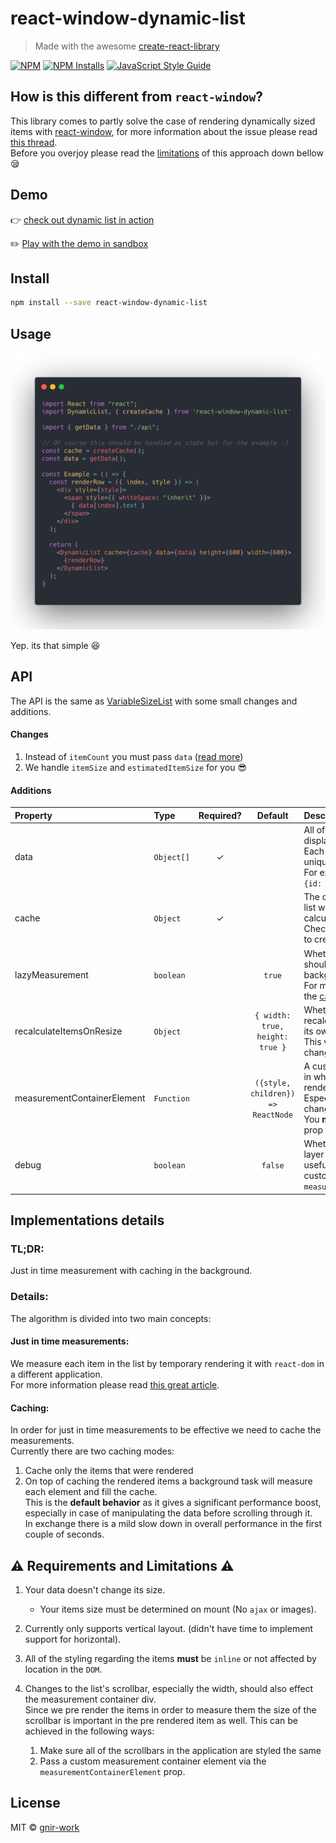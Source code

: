 # react-window-dynamic-list

> Made with the awesome [create-react-library](https://github.com/transitive-bullshit/create-react-library)

[![NPM](https://img.shields.io/npm/v/react-window-dynamic-list.svg)](https://www.npmjs.com/package/react-window-dynamic-list) [![NPM Installs](https://img.shields.io/npm/dw/react-window-dynamic-list?label=NPM%20installs)](https://www.npmjs.com/package/react-window-dynamic-list) [![JavaScript Style Guide](https://img.shields.io/badge/code_style-standard-brightgreen.svg)](https://standardjs.com)

## How is this different from `react-window`?

This library comes to partly solve the case of rendering dynamically sized items with [react-window](https://github.com/bvaughn/react-window),
for more information about the issue please read [this thread](https://github.com/bvaughn/react-window/issues/6).  
Before you overjoy please read the [limitations](#warning-requirements-and-limitations-warning) of this approach down bellow :sleepy:

## Demo

👉 [check out dynamic list in action](https://gnir-work.github.io/react-window-dynamic-list/)

:pencil2: [Play with the demo in sandbox](https://codesandbox.io/s/react-window-dynamic-list-example-iwvis?file=/src/App.js)

## Install

```bash
npm install --save react-window-dynamic-list
```

## Usage

![Usage Preview](docs/carbon.png)

Yep. its that simple :satisfied:

## API

The API is the same as [VariableSizeList](https://react-window.now.sh/#/api/VariableSizeList) with some small changes and additions.

#### Changes

1. Instead of `itemCount` you must pass `data` ([read more](#additions))
2. We handle `itemSize` and `estimatedItemSize` for you :sunglasses:

#### Additions

| Property                | Type     | Required? |             Default             | Description                                                                                                                                                  |
| :---------------------- | :------- | :-------: | :-----------------------------: | :----------------------------------------------------------------------------------------------------------------------------------------------------------- |
| data                    | `Object[]` |     ✓     |                                 | All of the data that will be displayed in the list. <br />Each `object` must contain an unique `id` field.<br />For example: `[{id: 1, ...}, {id: 2, ....}`] |
| cache                   | `Object` |     ✓     |                                 | The cache object which the list will use for caching the calculated sizes.<br />Check the [example](#usage) for how to create it.                            |
| lazyMeasurement         | `boolean` |           |             `true`              | Whether the application should fill the cache in the background.<br />For more information read the [caching section](#caching).                       |
| recalculateItemsOnResize | `Object` |           | `{ width: true, height: true }` | Whether the list should recalculate the items size if its own size has changed. This value __should not__ change from its initial one.                       |
| measurementContainerElement | `Function` |           | `({style, children}) => ReactNode` | A custom container element in which the elements will be rendered for measuring. Especially useful for changing the [scrollbar width](#warning-requirements-and-limitations-warning). <br/>You **must** pass the `style` prop to your element. |
| debug | `boolean` |           | `false` | Whether the measurement layer should be visible, useful for debugging a custom `measurementContainerElement` |

## Implementations details

### TL;DR:

Just in time measurement with caching in the background.

### Details:

The algorithm is divided into two main concepts:

#### Just in time measurements:

We measure each item in the list by temporary rendering it with `react-dom` in a different application.  
For more information please read [this great article](https://medium.com/trabe/measuring-non-rendered-elements-in-react-with-portals-c5b7c51aec25).

#### Caching:

In order for just in time measurements to be effective we need to cache the measurements.  
Currently there are two caching modes:

1. Cache only the items that were rendered
2. On top of caching the rendered items a background task will measure each element and fill the cache.  
   This is the **default behavior** as it gives a significant performance boost, especially in case of manipulating the data before scrolling through it.  
   In exchange there is a mild slow down in overall performance in the first couple of seconds.

## :warning: Requirements and Limitations :warning:

1. Your data doesn't change its size.
   
   - Your items size must be determined on mount (No `ajax` or images).
   
2. Currently only supports vertical layout. (didn't have time to implement support for horizontal).

3. All of the styling regarding the items **must** be `inline` or not affected by location in the `DOM`.

4. Changes to the list's scrollbar, especially the width, should also effect the measurement container div.  
   Since we pre render the items in order to measure them the size of the scrollbar is important in the pre rendered item as well. This can be achieved in the following ways:

   1. Make sure all of the scrollbars in the application are styled the same
   2. Pass a custom measurement container element via the `measurementContainerElement` prop.

## License

MIT © [gnir-work](https://github.com/gnir-work)
